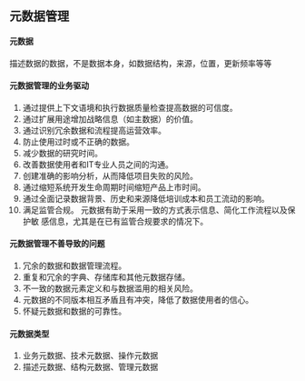 ## 元数据管理

#### 元数据
描述数据的数据，不是数据本身，如数据结构，来源，位置，更新频率等等

#### 元数据管理的业务驱动
1) 通过提供上下文语境和执行数据质量检查提高数据的可信度。
2) 通过扩展用途增加战略信息（如主数据）的价值。
3) 通过识别冗余数据和流程提高运营效率。
4) 防止使用过时或不正确的数据。
5) 减少数据的研究时间。
6) 改善数据使用者和IT专业人员之间的沟通。
7) 创建准确的影响分析，从而降低项目失败的风险。
8) 通过缩短系统开发生命周期时间缩短产品上市时间。
9) 通过全面记录数据背景、历史和来源降低培训成本和员工流动的影响。
10) 满足监管合规。 元数据有助于采用一致的方式表示信息、简化工作流程以及保护敏
感信息，尤其是在已有监管合规要求的情况下。

#### 元数据管理不善导致的问题
1) 冗余的数据和数据管理流程。
2) 重复和冗余的字典、存储库和其他元数据存储。
3) 不一致的数据元素定义和与数据滥用的相关风险。
4) 元数据的不同版本相互矛盾且有冲突，降低了数据使用者的信心。
5) 怀疑元数据和数据的可靠性。

#### 元数据类型
1) 业务元数据、技术元数据、操作元数据
2) 描述元数据、结构元数据、管理元数据



